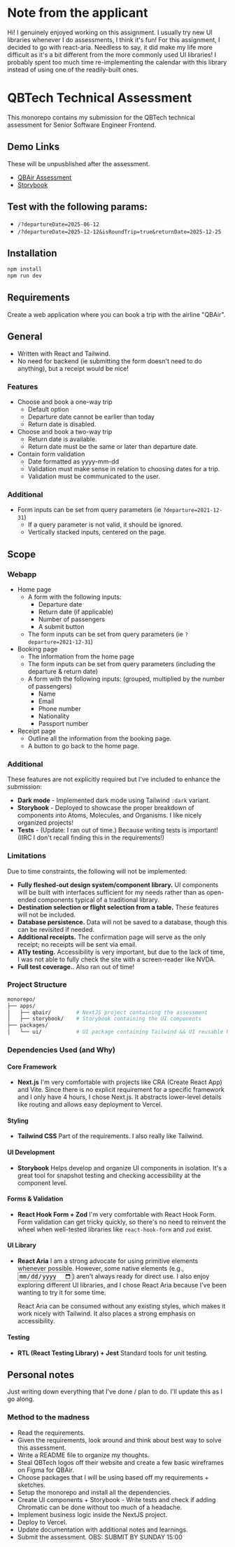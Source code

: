 # Note from the applicant

Hi! I genuinely enjoyed working on this assignment. I usually try new UI libraries whenever I do assessments, I think it's fun! For this assignment, I decided to go with react-aria. Needless to say, it did make my life more difficult as it's a bit different from the more commonly used UI libraries! I probably spent too much time re-implementing the calendar with this library instead of using one of the readily-built ones.

# QBTech Technical Assessment

This monorepo contains my submission for the QBTech technical assessment for Senior Software Engineer Frontend.

## Demo Links

These will be unpusblished after the assessment.

- [QBAir Assessment](https://qbtech-assessment-olsson.vercel.app/)
- [Storybook](https://qbtech-storybook-git-main-olsson.vercel.app/?path=/docs/atoms-alert--docs)

## Test with the following params:

- `/?departureDate=2025-06-12`
- `/?departureDate=2025-12-12&isRoundTrip=true&returnDate=2025-12-25`

## Installation

```bash
npm install
npm run dev
```

## Requirements

Create a web application where you can book a trip with the airline "QBAir".

## General

- Written with React and Tailwind.
- No need for backend (ie submitting the form doesn't need to do anything), but a receipt would be nice!

### Features

- Choose and book a one-way trip
  - Default option
  - Departure date cannot be earlier than today
  - Return date is disabled.
- Choose and book a two-way trip
  - Return date is available.
  - Return date must be the same or later than departure date.
- Contain form validation
  - Date formatted as yyyy-mm-dd
  - Validation must make sense in relation to choosing dates for a trip.
  - Validation must be communicated to the user.

### Additional

- Form inputs can be set from query parameters (ie `?departure=2021-12-31`)
  - If a query parameter is not valid, it should be ignored.
  - Vertically stacked inputs, centered on the page.

## Scope

### Webapp

- Home page
  - A form with the following inputs:
    - Departure date
    - Return date (if applicable)
    - Number of passengers
    - A submit button
  - The form inputs can be set from query parameters (ie `?departure=2021-12-31`)
- Booking page
  - The information from the home page
  - The form inputs can be set from query parameters (including the departure & return date)
  - A form with the following inputs: (grouped, multiplied by the number of passengers)
    - Name
    - Email
    - Phone number
    - Nationality
    - Passport number
- Receipt page
  - Outline all the information from the booking page.
  - A button to go back to the home page.

### Additional

These features are not explicitly required but I've included to enhance the submission:

- **Dark mode** - Implemented dark mode using Tailwind `:dark` variant.
- **Storybook** - Deployed to showcase the proper breakdown of components into Atoms, Molecules, and Organisms. I like nicely organized projects!
- **Tests** - (Update: I ran out of time.) Because writing tests is important! (IIRC I don't recall finding this in the requirements!)

### Limitations

Due to time constraints, the following will not be implemented:

- **Fully fleshed-out design system/component library.** UI components will be built with interfaces sufficient for my needs rather than as open-ended components typical of a traditional library.
- **Destination selection or flight selection from a table.** These features will not be included.
- **Database persistence.** Data will not be saved to a database, though this can be revisited if needed.
- **Additional receipts.** The confirmation page will serve as the only receipt; no receipts will be sent via email.
- **A11y testing.** Accessibility is very important, but due to the lack of time, I was not able to fully check the site with a screen-reader like NVDA.
- **Full test coverage.**. Also ran out of time!

### Project Structure

```bash
monorepo/
├── apps/
│   ├── qbair/        # NextJS project containing the assessment
│   ├── storybook/    # Storybook containing the UI components
├── packages/
│   └── ui/           # UI package containing Tailwind && UI reusable UI components
```

### Dependencies Used (and Why)

#### Core Framework

- **Next.js**
  I'm very comfortable with projects like CRA (Create React App) and Vite. Since there is no explicit requirement for a specific framework and I only have 4 hours, I chose Next.js. It abstracts lower-level details like routing and allows easy deployment to Vercel.

#### Styling

- **Tailwind CSS**
  Part of the requirements. I also really like Tailwind.

#### UI Development

- **Storybook**
  Helps develop and organize UI components in isolation. It's a great tool for snapshot testing and checking accessibility at the component level.

#### Forms & Validation

- **React Hook Form + Zod**
  I'm very comfortable with React Hook Form. Form validation can get tricky quickly, so there's no need to reinvent the wheel when well-tested libraries like `react-hook-form` and `zod` exist.

#### UI Library

- **React Aria**
  I am a strong advocate for using primitive elements whenever possible. However, some native elements (e.g., <input type="date">) aren't always ready for direct use. I also enjoy exploring different UI libraries, and I chose React Aria because I've been wanting to try it for some time.

  React Aria can be consumed without any existing styles, which makes it work nicely with Tailwind. It also places a strong emphasis on accessibility.

#### Testing

- **RTL (React Testing Library) + Jest**
  Standard tools for unit testing.

## Personal notes

Just writing down everything that I've done / plan to do. I'll update this as I go along.

### Method to the madness

- Read the requirements.
- Given the requirements, look around and think about best way to solve this assessment.
- Write a README file to organize my thoughts.
- Steal QBTech logos off their website and create a few basic wireframes on Figma for QBAir.
- Choose packages that I will be using based off my requirements + sketches.
- Setup the monorepo and install all the dependencies.
- Create UI components + Storybook - Write tests and check if adding Chromatic can be done without too much of a headache.
- Implement business logic inside the NextJS project.
- Deploy to Vercel.
- Update documentation with additional notes and learnings.
- Submit the assessment. OBS: SUBMIT BY SUNDAY 15:00
